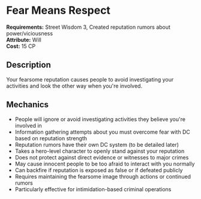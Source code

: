 # Fear Means Respect

**Requirements:** Street Wisdom 3, Created reputation rumors about power/viciousness  
**Attribute:** Will  
**Cost:** 15 CP  

## Description
Your fearsome reputation causes people to avoid investigating your activities and look the other way when you're involved.

## Mechanics
- People will ignore or avoid investigating activities they believe you're involved in
- Information gathering attempts about you must overcome fear with DC based on reputation strength
- Reputation rumors have their own DC system (to be detailed later)
- Takes a hero-level character to openly stand against your reputation
- Does not protect against direct evidence or witnesses to major crimes
- May cause innocent people to be too afraid to interact with you normally
- Can backfire if reputation is exposed as false or if defeated publicly
- Requires maintaining the fearsome image through actions or continued rumors
- Particularly effective for intimidation-based criminal operations